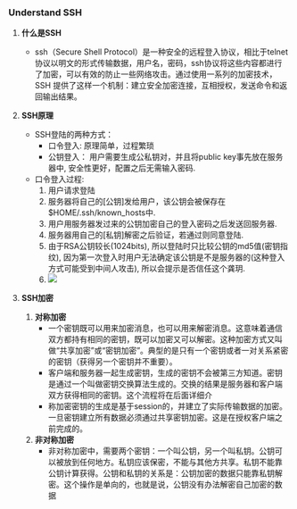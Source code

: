 ### Understand SSH

1. __什么是SSH__
	* ssh（Secure Shell Protocol）是一种安全的远程登入协议，相比于telnet协议以明文的形式传输数据，用户名，密码，ssh协议将这些内容都进行了加密，可以有效的防止一些网络攻击。通过使用一系列的加密技术，SSH 提供了这样一个机制：建立安全加密连接，互相授权，发送命令和返回输出结果。
	
2. __SSH原理__
	* SSH登陆的两种方式：
		* 口令登入: 原理简单，过程繁琐
		* 公钥登入： 用户需要生成公私钥对，并且将public key事先放在服务器中, 安全性更好，配置之后无需输入密码. 
	* 口令登入过程:
		1. 用户请求登陆
		2. 服务器将自己的[公钥]发给用户，该公钥会被保存在 $HOME/.ssh/known_hosts中. 
		3. 用户用服务器发过来的公钥加密自己的登入密码之后发送回服务器.
		4. 服务器用自己的[私钥]解密之后验证，若通过则同意登陆. 
		5. 由于RSA公钥较长(1024bits), 所以登陆时只比较公钥的md5值(密钥指纹), 因为第一次登入时用户无法确定该公钥是不是服务器的(这种登入方式可能受到中间人攻击), 所以会提示是否信任这个龚玥. 
		6. ![](http://burningcodes.net/wp-content/uploads/2014/12/ssh1.png)

3. __SSH加密__
	1. __对称加密__
		* 一个密钥既可以用来加密消息，也可以用来解密消息。这意味着通信双方都持有相同的密钥，既可以加密又可以解密。这种加密方式又叫做“共享加密”或“密钥加密”。典型的是只有一个密钥或者一对关系紧密的密钥（获得另一个密钥并不重要）。
		* 客户端和服务器一起生成密钥，生成的密钥不会被第三方知道。密钥是通过一个叫做密钥交换算法生成的。交换的结果是服务器和客户端双方获得相同的密钥。这个流程将在后面详细介
		* 称加密密钥的生成是基于session的，并建立了实际传输数据的加密。一旦密钥建立所有数据必须通过共享密钥加密。这是在授权客户端之前完成的。
	2. __非对称加密__
		* 非对称加密中，需要两个密钥：一个叫公钥，另一个叫私钥。公钥可以被放到任何地方。私钥应该保密，不能与其他方共享。私钥不能靠公钥计算获得。公钥和私钥的关系是：公钥加密的数据只能靠私钥解密。这个操作是单向的，也就是说，公钥没有办法解密自己加密的数据
